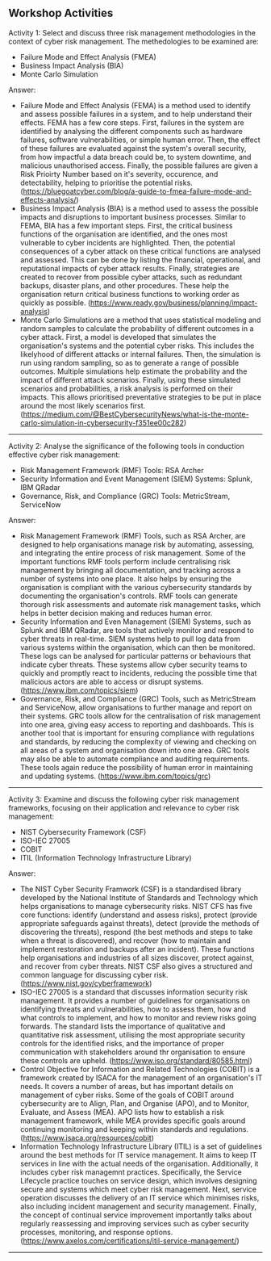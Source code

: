 Workshop Activities
---
Activity 1:
Select and discuss three risk management methodologies in the context of cyber risk management. The methedologies to be examined are:
- Failure Mode and Effect Analysis (FMEA)
- Business Impact Analysis (BIA)
- Monte Carlo Simulation

Answer:
- Failure Mode and Effect Analysis (FEMA) is a method used to identify and assess possible failures in a system, and to help understand their effects. FEMA has a few core steps. First, failures in the system are identified by analysing the different components such as hardware failures, software vulnerabilities, or simple human error. Then, the effect of these failures are evaluated against the system's overall security, from how impactful a data breach could be, to system downtime, and malicious unauthorised access. Finally, the possible failures are given a Risk Prioirty Number based on it's severity, occurence, and detectability, helping to prioritise the potential risks. (https://bluegoatcyber.com/blog/a-guide-to-fmea-failure-mode-and-effects-analysis/)
- Business Impact Analysis (BIA) is a method used to assess the possible impacts and disruptions to important business processes. Similar to FEMA, BIA has a few important steps. First, the critical business functions of the organisation are identified, and the ones most vulnerable to cyber incidents are highlighted. Then, the potential consequences of a cyber attack on these critical functions are analysed and assessed. This can be done by listing the financial, operational, and reputational impacts of cyber attack results. Finally, strategies are created to recover from possible cyber attacks, such as redundant backups, disaster plans, and other procedures. These help the organisation return critical business functions to working order as quickly as possible. (https://www.ready.gov/business/planning/impact-analysis)
- Monte Carlo Simulations are a method that uses statistical modeling and random samples to calculate the probability of different outcomes in a cyber attack. First, a model is developed that simulates the organisation's systems and the potential cyber risks. This includes the likelyhood of different attacks or internal failures. Then, the simulation is run using random sampling, so as to generate a range of possible outcomes. Multiple simulations help estimate the probability and the impact of different attack scenarios. Finally, using these simulated scenarios and probabilities, a risk analysis is performed on their impacts. This allows prioritised preventative strategies to be put in place around the most likely scenarios first. (https://medium.com/@BestCybersecurityNews/what-is-the-monte-carlo-simulation-in-cybersecurity-f351ee00c282)

---
Activity 2:
Analyse the significance of the following tools in conduction effective cyber risk management:
- Risk Management Framework (RMF) Tools: RSA Archer
- Security Information and Event Management (SIEM) Systems: Splunk, IBM QRadar
- Governance, Risk, and Compliance (GRC) Tools: MetricStream, ServiceNow

Answer:
- Risk Management Framework (RMF) Tools, such as RSA Archer, are designed to help organisations manage risk by automating, assessing, and integrating the entire process of risk management. Some of the important functions RMF tools perform include centralising risk management by bringing all documentation, and tracking across a number of systems into one place. It also helps by ensuring the organisation is compliant with the various cybersecurity standards by documenting the organisation's controls. RMF tools can generate thorough risk assessments and automate risk management tasks, which helps in better decision making and reduces human error.
- Security Information and Even Management (SIEM) Systems, such as Splunk and IBM QRadar, are tools that actively monitor and respond to cyber threats in real-time. SIEM systems help to pull log data from various systems within the organisation, which can then be monitored. These logs can be analysed for particular patterns or behaviours that indicate cyber threats. These systems allow cyber security teams to quickly and promptly react to incidents, reducing the possible time that malicious actors are able to access or disrupt systems. (https://www.ibm.com/topics/siem)
- Governance, Risk, and Compliance (GRC) Tools, such as MetricStream and ServiceNow, allow organisations to further manage and report on their systems. GRC tools allow for the centralisation of risk management into one area, giving easy access to reporting and dashboards. This is another tool that is important for ensuring compliance with regulations and standards, by reducing the complexity of viewing and checking on all areas of a system and organisation down into one area. GRC tools may also be able to automate compliance and auditing requirements. These tools again reduce the possibility of human error in maintaining and updating systems. (https://www.ibm.com/topics/grc)

---
Activity 3:
Examine and discuss the following cyber risk management frameworks, focusing on their application and relevance to cyber risk management:
- NIST Cybersecurity Framework (CSF)
- ISO-IEC 27005
- COBIT
- ITIL (Information Technology Infrastructure Library)

Answer:
- The NIST Cyber Security Framwork (CSF) is a standardised library developed by the National Institute of Standards and Technology which helps organisations to manage cybersecurity risks. NIST CFS has five core functions: identify (understand and assess risks), protect (provide appropriate safeguards against threats), detect (provide the methods of discovering the threats), respond (the best methods and steps to take when a threat is discovered), and recover (how to maintain and implement restoration and backups after an incident). These functions help organisations and industries of all sizes discover, protect against, and recover from cyber threats. NIST CSF also gives a structured and common language for discussing cyber risk. (https://www.nist.gov/cyberframework)
- ISO-IEC 27005 is a standard that discusses information security risk management. It provides a number of guidelines for organisations on identifying threats and vulnerabilities, how to assess them, how and what controls to implement, and how to monitor and review risks going forwards. The standard lists the importance of qualitative and quantitative risk assessment, utilising the most appropriate security controls for the identified risks, and the importance of proper communication with stakeholders around thr organisation to ensure these controls are upheld. (https://www.iso.org/standard/80585.html)
- Control Objective for Information and Related Technologies (COBIT) is a framework created by ISACA for the management of an organisation's IT needs. It covers a number of areas, but has important details on management of cyber risks. Some of the goals of COBIT around cybersecurity are to Align, Plan, and Organise (APO), and to Monitor, Evaluate, and Assess (MEA). APO lists how to establish a risk management framework, while MEA provides specific goals around continuing monitoring and keeping within standards and regulations. (https://www.isaca.org/resources/cobit)
- Information Technology Infrastructure Library (ITIL) is a set of guidelines around the best methods for IT service management. It aims to keep IT services in line with the actual needs of the organisation. Additionally, it includes cyber risk managemnt practices. Specifically, the Service Lifecycle practice touches on service design, which involves designing secure and systems which meet cyber risk management. Next, service operation discusses the delivery of an IT service which minimises risks, also including incident management and security management. Finally, the concept of continual service improvement importantly talks about regularly reassessing and improving services such as cyber security processes, monitoring, and response options. (https://www.axelos.com/certifications/itil-service-management/)

---
